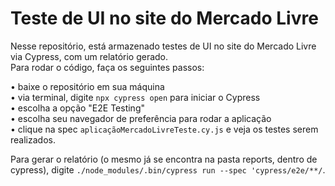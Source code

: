 # Teste de UI no site do Mercado Livre

Nesse repositório, está armazenado testes de UI no site do Mercado Livre via Cypress, com um relatório gerado.  
Para rodar o código, faça os seguintes passos:

• baixe o repositório em sua máquina  
• via terminal, digite `npx cypress open` para iniciar o Cypress  
• escolha a opção "E2E Testing"  
• escolha seu navegador de preferência para rodar a aplicação  
• clique na spec `aplicaçãoMercadoLivreTeste.cy.js` e veja os testes serem realizados.

Para gerar o relatório (o mesmo já se encontra na pasta reports, dentro de cypress), digite `./node_modules/.bin/cypress run --spec 'cypress/e2e/**/`.
